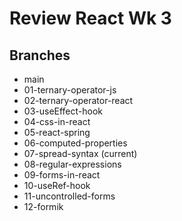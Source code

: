 # Review React Wk 3

## Branches
* main 
* 01-ternary-operator-js 
* 02-ternary-operator-react 
* 03-useEffect-hook 
* 04-css-in-react 
* 05-react-spring 
* 06-computed-properties
* 07-spread-syntax (current)
* 08-regular-expressions
* 09-forms-in-react
* 10-useRef-hook
* 11-uncontrolled-forms
* 12-formik
